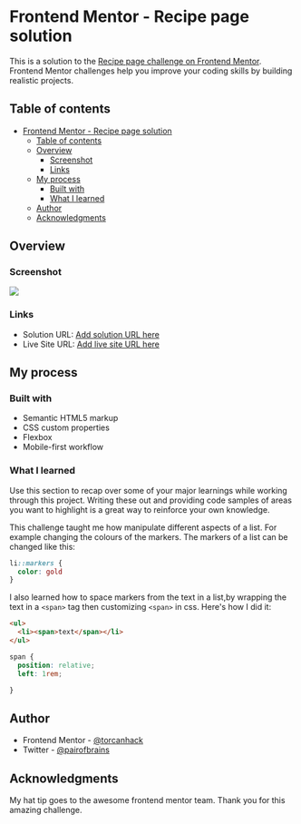 # Frontend Mentor - Recipe page solution

This is a solution to the [Recipe page challenge on Frontend Mentor](https://www.frontendmentor.io/challenges/recipe-page-KiTsR8QQKm). Frontend Mentor challenges help you improve your coding skills by building realistic projects. 

## Table of contents

- [Frontend Mentor - Recipe page solution](#frontend-mentor---recipe-page-solution)
  - [Table of contents](#table-of-contents)
  - [Overview](#overview)
    - [Screenshot](#screenshot)
    - [Links](#links)
  - [My process](#my-process)
    - [Built with](#built-with)
    - [What I learned](#what-i-learned)
  - [Author](#author)
  - [Acknowledgments](#acknowledgments)

## Overview

### Screenshot

![](./screenshot.jpg)

### Links

- Solution URL: [Add solution URL here](https://your-solution-url.com)
- Live Site URL: [Add live site URL here](https://your-live-site-url.com)

## My process

### Built with

- Semantic HTML5 markup
- CSS custom properties
- Flexbox
- Mobile-first workflow

### What I learned

Use this section to recap over some of your major learnings while working through this project. Writing these out and providing code samples of areas you want to highlight is a great way to reinforce your own knowledge.

This challenge taught me how manipulate different aspects of a list. For example changing the colours of the markers. The markers of a list can be changed like this:

````css
li::markers {
  color: gold
}
````

I also learned how to space markers from the text in a list,by wrapping the text in a `<span>` tag then customizing `<span>` in css. Here's how I did it:
````html
<ul>
  <li><span>text</span></li>
</ul>
````

````css
span {
  position: relative;
  left: 1rem;

}
````

## Author

- Frontend Mentor - [@torcanhack](https://www.frontendmentor.io/profile/torcanhack)
- Twitter - [@pairofbrains](https://www.twitter.com/pairsofbrains)


## Acknowledgments

My hat tip goes to the awesome frontend mentor team. Thank you for this amazing challenge.
